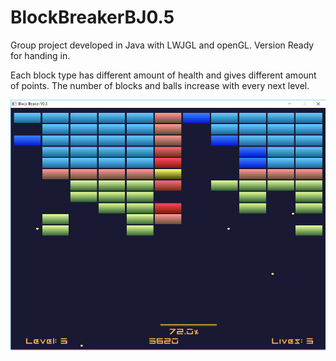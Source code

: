 # BlockBreakerBJ0.5
Group project developed in Java with LWJGL and openGL. Version Ready for handing in.

Each block type has different amount of health and gives different amount of points. The number of blocks and balls increase with every next level.


![Alt text](/BBV0.4.png?raw=true "Game Screenshot")
